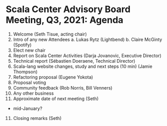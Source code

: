 # Scala Center Advisory Board Meeting, Q3, 2021: Agenda

1. Welcome (Seth Tisue, acting chair)
2. Intro of any new Attendees
    a. Lukas Rytz (Lightbend)
    b. Claire McGinty (Spotify)
3. Elect new chair
3. Report on Scala Center Activities (Darja Jovanovic, Executive Director)
4. Technical report (Sébastien Doeraene, Technical Director)
5. Scala-lang website changes, study and next steps (10 min) (Jamie Thompson)
6. Refactoring proposal (Eugene Yokota)
7. Proposal voting
8. Community feedback (Rob Norris, Bill Venners)
9. Any other business
10. Approximate date of next meeting (Seth)
  * mid-January?
11. Closing remarks (Seth)

